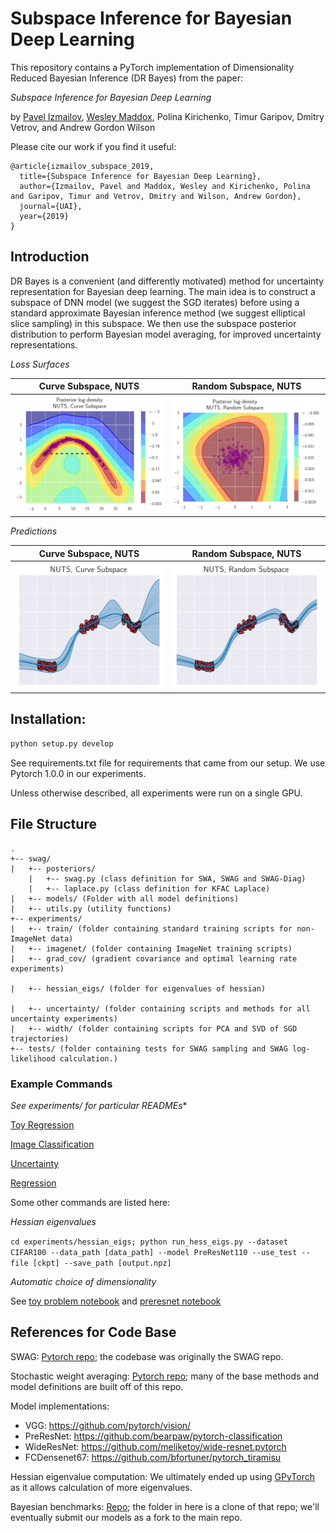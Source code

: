 # Subspace Inference for Bayesian Deep Learning

This repository contains a PyTorch implementation of Dimensionality Reduced Bayesian Inference (DR Bayes) from the paper:

*Subspace Inference for Bayesian Deep Learning*

by [Pavel Izmailov](https://izmailovpavel.github.io/), [Wesley Maddox](https://wjmaddox.github.io/), Polina Kirichenko, Timur Garipov, Dmitry Vetrov, and Andrew Gordon Wilson

Please cite our work if you find it useful:
```
@article{izmailov_subspace_2019,
  title={Subspace Inference for Bayesian Deep Learning},
  author={Izmailov, Pavel and Maddox, Wesley and Kirichenko, Polina and Garipov, Timur and Vetrov, Dmitry and Wilson, Andrew Gordon},
  journal={UAI},
  year={2019}
}
```

## Introduction

DR Bayes is a convenient (and differently motivated) method for uncertainty representation for Bayesian deep learning.
The main idea is to construct a subspace of DNN model (we suggest the SGD iterates) before using a standard approximate Bayesian inference method (we suggest elliptical slice sampling) in this subspace.
We then use the subspace posterior distribution to perform Bayesian model averaging, for improved uncertainty representations.

*Loss Surfaces*

|     Curve Subspace, NUTS |   Random Subspace, NUTS  |
:-------------------------:|:-------------------------:
<img src="plots/toyreg_plane_nutscurve.jpg" width="360"> | <img src="plots/toyreg_plane_nutsrand.jpg" width="360">

*Predictions*

|     Curve Subspace, NUTS |   Random Subspace, NUTS  |
:-------------------------:|:-------------------------:
<img src="plots/toyreg_nutscurve.jpg" width="360"> | <img src="plots/toyreg_nutsrand.jpg" width="360">

## Installation:

```bash
python setup.py develop
```

See requirements.txt file for requirements that came from our setup. We use Pytorch 1.0.0 in our experiments.

Unless otherwise described, all experiments were run on a single GPU.

## File Structure

```
.
+-- swag/
|   +-- posteriors/
    |   +-- swag.py (class definition for SWA, SWAG and SWAG-Diag)
    |   +-- laplace.py (class definition for KFAC Laplace)
|   +-- models/ (Folder with all model definitions)
|   +-- utils.py (utility functions)
+-- experiments/
|   +-- train/ (folder containing standard training scripts for non-ImageNet data)
|   +-- imagenet/ (folder containing ImageNet training scripts)
|   +-- grad_cov/ (gradient covariance and optimal learning rate experiments)      

|   +-- hessian_eigs/ (folder for eigenvalues of hessian)

|   +-- uncertainty/ (folder containing scripts and methods for all uncertainty experiments)
|   +-- width/ (folder containing scripts for PCA and SVD of SGD trajectories)
+-- tests/ (folder containing tests for SWAG sampling and SWAG log-likelihood calculation.)
```

### Example Commands

**See experiments/* for particular READMEs**

[Toy Regression](notebooks/toy_regression_final.ipynb)

[Image Classification](experiments/train/README.md)

[Uncertainty](experiments/uncertainty/README.md)

[Regression](experiments/bayesian_benchmarks/README.md)

Some other commands are listed here:

*Hessian eigenvalues*

```cd experiments/hessian_eigs; python run_hess_eigs.py --dataset CIFAR100 --data_path [data_path] --model PreResNet110 --use_test --file [ckpt] --save_path [output.npz] ```

*Automatic choice of dimensionality*

See [toy problem notebook](notebooks/pen_pca_tests.ipynb) and [preresnet notebook](notebooks/preresnet_pca.ipynb)

## References for Code Base

SWAG: [Pytorch repo](https://github.com/wjmaddox/swa_gaussian); the codebase was originally the SWAG repo.

Stochastic weight averaging: [Pytorch repo](https://github.com/timgaripov/swa/); many of the base methods and model definitions are built off of this repo.

Model implementations:
  - VGG: https://github.com/pytorch/vision/
  - PreResNet: https://github.com/bearpaw/pytorch-classification
  - WideResNet: https://github.com/meliketoy/wide-resnet.pytorch
  - FCDensenet67: https://github.com/bfortuner/pytorch_tiramisu

Hessian eigenvalue computation: We ultimately ended up using [GPyTorch](https://gpytorch.ai) as it allows calculation of more eigenvalues.

Bayesian benchmarks: [Repo](https://github.com/hughsalimbeni/bayesian-benchmarks); the folder in here is a clone of that repo; we'll eventually submit our models as a fork to the main repo.
